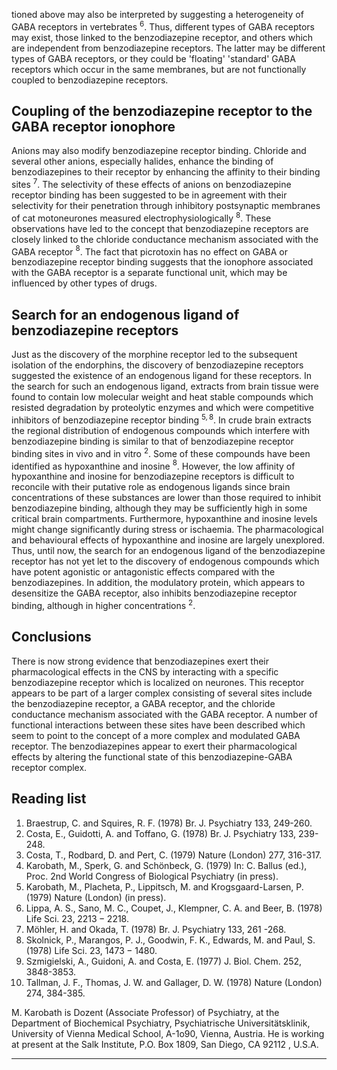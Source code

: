 tioned above may also be interpreted by suggesting a heterogeneity of GABA receptors in vertebrates ${ }^{6}$. Thus, different types of GABA receptors may exist, those linked to the benzodiazepine receptor, and others which are independent from benzodiazepine receptors. The latter may be different types of GABA receptors, or they could be 'floating' 'standard' GABA receptors which occur in the same membranes, but are not functionally coupled to benzodiazepine receptors.

## Coupling of the benzodiazepine receptor to the GABA receptor ionophore

Anions may also modify benzodiazepine receptor binding. Chloride and several other anions, especially halides, enhance the binding of benzodiazepines to their receptor by enhancing the affinity to their binding sites $^{7}$. The selectivity of these effects of anions on benzodiazepine receptor binding has been suggested to be in agreement with their selectivity for their penetration through inhibitory postsynaptic membranes of cat motoneurones measured electrophysiologically ${ }^{8}$. These observations have led to the concept that benzodiazepine receptors are closely linked to the chloride conductance mechanism associated with the GABA receptor ${ }^{8}$. The fact that picrotoxin has no effect on GABA or benzodiazepine receptor binding suggests that the ionophore associated with the GABA receptor is a separate functional unit, which may be influenced by other types of drugs.

## Search for an endogenous ligand of benzodiazepine receptors

Just as the discovery of the morphine receptor led to the subsequent isolation of the endorphins, the discovery of benzodiazepine receptors suggested the existence of an endogenous ligand for these receptors. In the search for such an endogenous ligand, extracts from brain tissue were found to contain low molecular weight and heat stable compounds which resisted degradation by proteolytic enzymes and which were competitive inhibitors of benzodiazepine receptor binding ${ }^{5,8}$. In crude brain extracts the regional distribution of endogenous compounds which interfere with benzodiazepine binding is similar to that of benzodiazepine receptor binding sites in vivo and in vitro ${ }^{2}$. Some of these compounds have been identified as hypoxanthine and inosine ${ }^{8}$. However, the low affinity of hypoxanthine and inosine for benzodiazepine receptors is difficult to reconcile with their putative role as endogenous ligands since brain concentrations of these substances are lower than those required to inhibit benzodiazepine binding, although they may be sufficiently high in some critical brain compartments. Furthermore, hypoxanthine and inosine levels might change significantly during stress or ischaemia. The pharmacological and behavioural effects of hypoxanthine and inosine are largely unexplored. Thus, until now, the search for an endogenous ligand of the benzodiazepine receptor has not yet let to the discovery of endogenous compounds which have potent agonistic or antagonistic effects compared with the benzodiazepines. In addition, the modulatory protein, which appears to desensitize the GABA receptor, also inhibits benzodiazepine receptor binding, although in higher concentrations ${ }^{2}$.

## Conclusions

There is now strong evidence that benzodiazepines exert their pharmacological effects in the CNS by interacting with a specific benzodiazepine receptor which is localized on neurones. This receptor appears to be part of a larger complex consisting of several sites include the benzodiazepine receptor, a GABA receptor, and the chloride conductance mechanism associated with the GABA receptor. A number of functional interactions between these sites have been described which seem to point to the concept of a more complex and modulated GABA receptor. The benzodiazepines appear to exert their pharmacological effects by altering the functional state of this benzodiazepine-GABA receptor complex.

## Reading list

1. Braestrup, C. and Squires, R. F. (1978) Br. J. Psychiatry 133, 249-260.
2. Costa, E., Guidotti, A. and Toffano, G. (1978) Br. J. Psychiatry 133, 239-248.
3. Costa, T., Rodbard, D. and Pert, C. (1979) Nature (London) 277, 316-317.
4. Karobath, M., Sperk, G. and Schönbeck, G. (1979) In: C. Ballus (ed.), Proc. 2nd World Congress of Biological Psychiatry (in press).
5. Karobath, M., Placheta, P., Lippitsch, M. and Krogsgaard-Larsen, P. (1979) Nature (London) (in press).
6. Lippa, A. S., Sano, M. C., Coupet, J., Klempner, C. A. and Beer, B. (1978) Life Sci. 23, $2213-2218$.
7. Möhler, H. and Okada, T. (1978) Br. J. Psychiatry 133, 261 -268.
8. Skolnick, P., Marangos, P. J., Goodwin, F. K., Edwards, M. and Paul, S. (1978) Life Sci. 23, $1473-1480$.
9. Szmigielski, A., Guidoni, A. and Costa, E. (1977) J. Biol. Chem. 252, 3848-3853.
10. Tallman, J. F., Thomas, J. W. and Gallager, D. W. (1978) Nature (London) 274, 384-385.

M. Karobath is Dozent (Associate Professor) of Psychiatry, at the Department of Biochemical Psychiatry, Psychiatrische Universitätsklinik, University of Vienna Medical School, A-1o90, Vienna, Austria. He is working at present at the Salk Institute, P.O. Box 1809, San Diego, CA 92112 , U.S.A.




---

